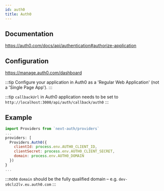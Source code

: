 ```yaml
---
id: auth0
title: Auth0
---
```


## Documentation

https://auth0.com/docs/api/authentication#authorize-application

## Configuration

https://manage.auth0.com/dashboard

:::tip
Configure your application in Auth0 as a 'Regular Web Application' (not a 'Single Page App').
:::

:::tip
`callbackUrl` in Auth0 application needs to be set to `http://localhost:3000/api/auth/callback/auth0`
:::

## Example

```js
import Providers from `next-auth/providers`
...
providers: [
  Providers.Auth0({
    clientId: process.env.AUTH0_CLIENT_ID,
    clientSecret: process.env.AUTH0_CLIENT_SECRET,
    domain: process.env.AUTH0_DOMAIN
  })
}
...
```

:::note
`domain` should be the fully qualified domain – e.g. `dev-s6clz2lv.eu.auth0.com`
:::
